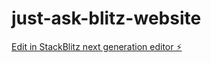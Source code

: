 # just-ask-blitz-website

[Edit in StackBlitz next generation editor ⚡️](https://stackblitz.com/~/github.com/d3coo/just-ask-blitz-website)